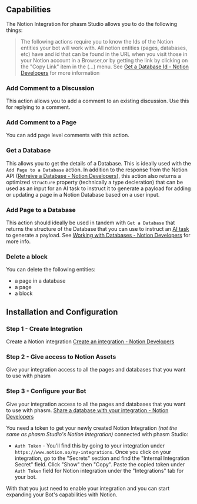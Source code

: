## Capabilities

The Notion Integration for phasm Studio allows you to do the following things:

> The following actions require you to know the Ids of the Notion entities your bot will work with. All notion entities (pages, databases, etc) have and id that can be found in the URL when you visit those in your Notion account in a Browser,or by getting the link by clicking on the "Copy Link" item in the (...) menu. See [Get a Database Id - Notion Developers](https://developers.notion.com/docs/create-a-notion-integration#step-3-save-the-database-id) for more information

### Add Comment to a Discussion

This action allows you to add a comment to an existing discussion. Use this for replying to a comment.

### Add Comment to a Page

You can add page level comments with this action.

### Get a Database

This allows you to get the details of a Database. This is ideally used with the `Add Page to a Database` action. In addition to the response from the Notion API ([Retreive a Database - Notion Developers](https://developers.notion.com/reference/retrieve-a-database)), this action also returns a optimized `structure` property (technically a type decleration) that can be used as an input for an AI task to instruct it to generate a payload for adding or updating a page in a Notion Database based on a user input.

### Add Page to a Database

This action should ideally be used in tandem with `Get a Database` that returns the structure of the Database that you can use to instruct an [AI task](https://phasm.com/docs/cloud/generative-ai/ai-task-card/) to generate a payload. See [Working with Databases - Notion Developers](https://developers.notion.com/docs/working-with-databases) for more info.

### Delete a block

You can delete the following entities:

- a page in a database
- a page
- a block

## Installation and Configuration

### Step 1 - Create Integration

Create a Notion integration [Create an integration - Notion Developers](https://developers.notion.com/docs/create-a-notion-integration)

### Step 2 - Give access to Notion Assets

Give your integration access to all the pages and databases that you want to use with phasm

### Step 3 - Configure your Bot

Give your integration access to all the pages and databases that you want to use with phasm. [Share a database with your integration - Notion Developers](https://developers.notion.com/docs/create-a-notion-integration#step-2-share-a-database-with-your-integration)

You need a token to get your newly created Notion Integration _(not the same as phasm Studio's Notion Integration)_ connected with phasm Studio:

- `Auth Token` - You'll find this by going to your integration under `https://www.notion.so/my-integrations`. Once you click on your integration, go to the "Secrets" section and find the "Internal Integration Secret" field. Click "Show" then "Copy". Paste the copied token under `Auth Token` field for Notion integration under the "Integrations" tab for your bot.

With that you just need to enable your integration and you can start expanding your Bot's capabilities with Notion.
